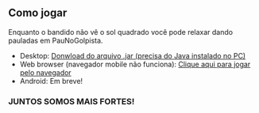 ## Como jogar

Enquanto o bandido não vê o sol quadrado você pode relaxar dando pauladas em PauNoGolpista.

- Desktop: [Donwload do arquivo .jar (precisa do Java instalado no PC)](https://atlasfarao.github.io/PauNoGolpista/bin/PauNoGolpista.jar)
- Web browser (navegador mobile não funciona): [Clique aqui para jogar pelo navegador](https://atlasfarao.github.io/PauNoGolpista/game.html)
- Android: Em breve!

### JUNTOS SOMOS MAIS FORTES!

